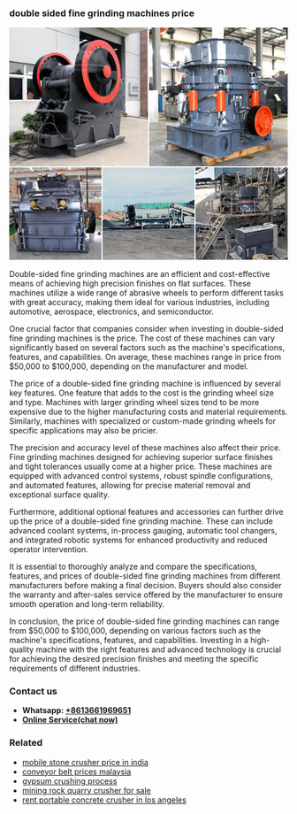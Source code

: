 <h3>double sided fine grinding machines price</h3><img src='1708332791.jpg' alt=''><p>Double-sided fine grinding machines are an efficient and cost-effective means of achieving high precision finishes on flat surfaces. These machines utilize a wide range of abrasive wheels to perform different tasks with great accuracy, making them ideal for various industries, including automotive, aerospace, electronics, and semiconductor.</p><p>One crucial factor that companies consider when investing in double-sided fine grinding machines is the price. The cost of these machines can vary significantly based on several factors such as the machine's specifications, features, and capabilities. On average, these machines range in price from $50,000 to $100,000, depending on the manufacturer and model.</p><p>The price of a double-sided fine grinding machine is influenced by several key features. One feature that adds to the cost is the grinding wheel size and type. Machines with larger grinding wheel sizes tend to be more expensive due to the higher manufacturing costs and material requirements. Similarly, machines with specialized or custom-made grinding wheels for specific applications may also be pricier.</p><p>The precision and accuracy level of these machines also affect their price. Fine grinding machines designed for achieving superior surface finishes and tight tolerances usually come at a higher price. These machines are equipped with advanced control systems, robust spindle configurations, and automated features, allowing for precise material removal and exceptional surface quality.</p><p>Furthermore, additional optional features and accessories can further drive up the price of a double-sided fine grinding machine. These can include advanced coolant systems, in-process gauging, automatic tool changers, and integrated robotic systems for enhanced productivity and reduced operator intervention.</p><p>It is essential to thoroughly analyze and compare the specifications, features, and prices of double-sided fine grinding machines from different manufacturers before making a final decision. Buyers should also consider the warranty and after-sales service offered by the manufacturer to ensure smooth operation and long-term reliability.</p><p>In conclusion, the price of double-sided fine grinding machines can range from $50,000 to $100,000, depending on various factors such as the machine's specifications, features, and capabilities. Investing in a high-quality machine with the right features and advanced technology is crucial for achieving the desired precision finishes and meeting the specific requirements of different industries.</p><h3>Contact us</h3><ul><li><strong>Whatsapp:&nbsp;<a href="https://wa.me/8613661969651">+8613661969651</a></strong></li><li><a href="https://swt.shibang-china.com/?git&amp;zhl&amp;double sided fine grinding machines price"><strong>Online Service(chat now)</strong></a></li></ul><h3>Related</h3><ul><li><a href='mobile stone crusher price in india.md'>mobile stone crusher price in india</a></li><li><a href='conveyor belt prices malaysia.md'>conveyor belt prices malaysia</a></li><li><a href='gypsum crushing process.md'>gypsum crushing process</a></li><li><a href='mining rock quarry crusher for sale.md'>mining rock quarry crusher for sale</a></li><li><a href='rent portable concrete crusher in los angeles.md'>rent portable concrete crusher in los angeles</a></li></ul>